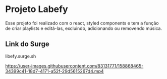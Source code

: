 # Projeto Labefy

Esse projeto foi realizado com o react, styled components e tem a função de criar playlists e editá-las, excluindo, adicionando ou removendo música.

## Link do Surge

libefy.surge.sh



https://user-images.githubusercontent.com/83131771/158868465-34399c41-18d7-4171-a52f-29d5615267d4.mp4


